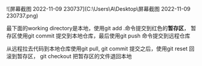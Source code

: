 ![屏幕截图 2022-11-09 230737](C:\Users\A\Desktop\屏幕截图 2022-11-09 230737.png)

最下面的working directory是本地，使用git add .命令提交到红色的**暂存区**， 暂存区使用git commit 提交到本地仓库，最后使用git push 命令提交到远程仓库



从远程拉去代码到本地仓库使用git pull,   git commit 提交之后，使用git reset 回滚到暂存区， git checkout 把暂存区的文件退回本地